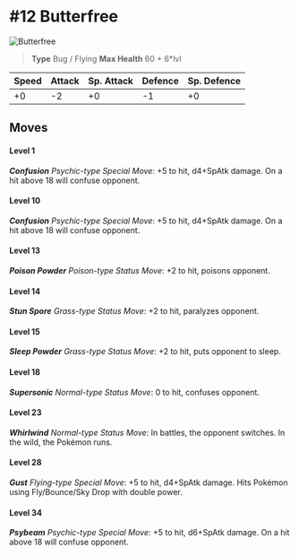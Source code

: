 # #12 Butterfree


![Butterfree](https://img.pokemondb.net/sprites/home/normal/1x/butterfree.png)

> **Type** Bug / Flying
> **Max Health** 60 + 6\*lvl

| Speed | Attack | Sp. Attack | Defence | Sp. Defence |
| ----- | ------ | ---------- | ------- | ----------- |
| +0 | -2 | +0 | -1 | +0 |

## Moves
#### Level 1

***Confusion** Psychic-type Special Move*: +5 to hit, d4+SpAtk damage. On a hit above 18 will confuse opponent.
#### Level 10

***Confusion** Psychic-type Special Move*: +5 to hit, d4+SpAtk damage. On a hit above 18 will confuse opponent.
#### Level 13

***Poison Powder** Poison-type Status Move*: +2 to hit, poisons opponent.
#### Level 14

***Stun Spore** Grass-type Status Move*: +2 to hit, paralyzes opponent.
#### Level 15

***Sleep Powder** Grass-type Status Move*: +2 to hit, puts opponent to sleep.
#### Level 18

***Supersonic** Normal-type Status Move*: 0 to hit, confuses opponent.
#### Level 23

***Whirlwind** Normal-type Status Move*: In battles, the opponent switches. In the wild, the Pokémon runs.
#### Level 28

***Gust** Flying-type Special Move*: +5 to hit, d4+SpAtk damage. Hits Pokémon using Fly/Bounce/Sky Drop with double power.
#### Level 34

***Psybeam** Psychic-type Special Move*: +5 to hit, d6+SpAtk damage. On a hit above 18 will confuse opponent.

